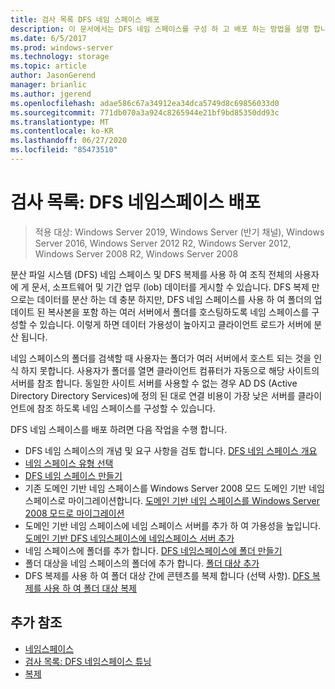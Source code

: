 ```yaml
---
title: 검사 목록 DFS 네임 스페이스 배포
description: 이 문서에서는 DFS 네임 스페이스를 구성 하 고 배포 하는 방법을 설명 합니다.
ms.date: 6/5/2017
ms.prod: windows-server
ms.technology: storage
ms.topic: article
author: JasonGerend
manager: brianlic
ms.author: jgerend
ms.openlocfilehash: adae586c67a34912ea34dca5749d8c69856033d0
ms.sourcegitcommit: 771db070a3a924c8265944e21bf9bd85350dd93c
ms.translationtype: MT
ms.contentlocale: ko-KR
ms.lasthandoff: 06/27/2020
ms.locfileid: "85473510"
---
```

# <a name="checklist-deploy-dfs-namespaces"></a>검사 목록: DFS 네임스페이스 배포

> 적용 대상: Windows Server 2019, Windows Server (반기 채널), Windows Server 2016, Windows Server 2012 R2, Windows Server 2012, Windows Server 2008 R2, Windows Server 2008

분산 파일 시스템 (DFS) 네임 스페이스 및 DFS 복제를 사용 하 여 조직 전체의 사용자에 게 문서, 소프트웨어 및 기간 업무 (lob) 데이터를 게시할 수 있습니다. DFS 복제 만으로는 데이터를 분산 하는 데 충분 하지만, DFS 네임 스페이스를 사용 하 여 폴더의 업데이트 된 복사본을 포함 하는 여러 서버에서 폴더를 호스팅하도록 네임 스페이스를 구성할 수 있습니다. 이렇게 하면 데이터 가용성이 높아지고 클라이언트 로드가 서버에 분산 됩니다.

네임 스페이스의 폴더를 검색할 때 사용자는 폴더가 여러 서버에서 호스트 되는 것을 인식 하지 못합니다. 사용자가 폴더를 열면 클라이언트 컴퓨터가 자동으로 해당 사이트의 서버를 참조 합니다. 동일한 사이트 서버를 사용할 수 없는 경우 AD DS (Active Directory Directory Services)에 정의 된 대로 연결 비용이 가장 낮은 서버를 클라이언트에 참조 하도록 네임 스페이스를 구성할 수 있습니다.

DFS 네임 스페이스를 배포 하려면 다음 작업을 수행 합니다.

-   DFS 네임 스페이스의 개념 및 요구 사항을 검토 합니다.
[DFS 네임 스페이스 개요](dfs-overview.md)
-   [네임 스페이스 유형 선택](choose-a-namespace-type.md)
-   [DFS 네임 스페이스 만들기](create-a-dfs-namespace.md)
-   기존 도메인 기반 네임 스페이스를 Windows Server 2008 모드 도메인 기반 네임 스페이스로 마이그레이션합니다. [도메인 기반 네임 스페이스를 Windows Server 2008 모드로 마이그레이션](migrate-a-domain-based-namespace-to-windows-server-2008-mode.md)
-   도메인 기반 네임 스페이스에 네임 스페이스 서버를 추가 하 여 가용성을 높입니다. [도메인 기반 DFS 네임스페이스에 네임스페이스 서버 추가](add-namespace-servers-to-a-domain-based-dfs-namespace.md)
-   네임 스페이스에 폴더를 추가 합니다. [DFS 네임스페이스에 폴더 만들기](create-a-folder-in-a-dfs-namespace.md)
-   폴더 대상을 네임 스페이스의 폴더에 추가 합니다. [폴더 대상 추가](add-folder-targets.md)
-   DFS 복제를 사용 하 여 폴더 대상 간에 콘텐츠를 복제 합니다 (선택 사항). [DFS 복제를 사용 하 여 폴더 대상 복제](replicate-folder-targets-using-dfs-replication.md)


## <a name="additional-references"></a>추가 참조

-   [네임스페이스](https://technet.microsoft.com/library/cc771914(v=ws.11).aspx)
-   [검사 목록: DFS 네임스페이스 튜닝](checklist-tune-a-dfs-namespace.md)
-   [복제](https://technet.microsoft.com/library/cc770278(v=ws.11).aspx)


